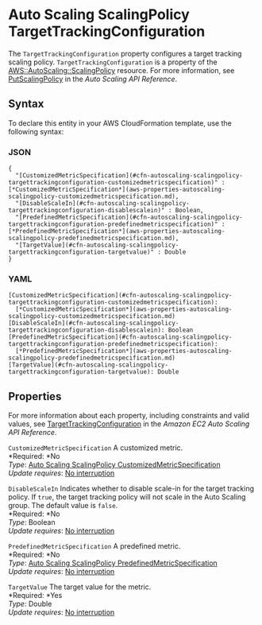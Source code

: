 # Auto Scaling ScalingPolicy TargetTrackingConfiguration<a name="aws-properties-autoscaling-scalingpolicy-targettrackingconfiguration"></a>

The `TargetTrackingConfiguration` property configures a target tracking scaling policy\. `TargetTrackingConfiguration` is a property of the [AWS::AutoScaling::ScalingPolicy](aws-properties-as-policy.md) resource\. For more information, see [PutScalingPolicy](http://docs.aws.amazon.com/AutoScaling/latest/APIReference/API_PutScalingPolicy.html) in the *Auto Scaling API Reference*\.

## Syntax<a name="aws-properties-autoscaling-scalingpolicy-targettrackingconfiguration-syntax"></a>

To declare this entity in your AWS CloudFormation template, use the following syntax:

### JSON<a name="aws-properties-autoscaling-scalingpolicy-targettrackingconfiguration-syntax.json"></a>

```
{
  "[CustomizedMetricSpecification](#cfn-autoscaling-scalingpolicy-targettrackingconfiguration-customizedmetricspecification)" : [*CustomizedMetricSpecification*](aws-properties-autoscaling-scalingpolicy-customizedmetricspecification.md),
  "[DisableScaleIn](#cfn-autoscaling-scalingpolicy-targettrackingconfiguration-disablescalein)" : Boolean,
  "[PredefinedMetricSpecification](#cfn-autoscaling-scalingpolicy-targettrackingconfiguration-predefinedmetricspecification)" : [*PredefinedMetricSpecification*](aws-properties-autoscaling-scalingpolicy-predefinedmetricspecification.md),
  "[TargetValue](#cfn-autoscaling-scalingpolicy-targettrackingconfiguration-targetvalue)" : Double
}
```

### YAML<a name="aws-properties-autoscaling-scalingpolicy-targettrackingconfiguration-syntax.yaml"></a>

```
[CustomizedMetricSpecification](#cfn-autoscaling-scalingpolicy-targettrackingconfiguration-customizedmetricspecification):
  [*CustomizedMetricSpecification*](aws-properties-autoscaling-scalingpolicy-customizedmetricspecification.md)
[DisableScaleIn](#cfn-autoscaling-scalingpolicy-targettrackingconfiguration-disablescalein): Boolean
[PredefinedMetricSpecification](#cfn-autoscaling-scalingpolicy-targettrackingconfiguration-predefinedmetricspecification):
  [*PredefinedMetricSpecification*](aws-properties-autoscaling-scalingpolicy-predefinedmetricspecification.md)
[TargetValue](#cfn-autoscaling-scalingpolicy-targettrackingconfiguration-targetvalue): Double
```

## Properties<a name="aws-properties-autoscaling-scalingpolicy-targettrackingconfiguration-properties"></a>

For more information about each property, including constraints and valid values, see [TargetTrackingConfiguration](http://docs.aws.amazon.com/AutoScaling/latest/APIReference/API_ScalingPolicy.html) in the *Amazon EC2 Auto Scaling API Reference*\.

`CustomizedMetricSpecification`  <a name="cfn-autoscaling-scalingpolicy-targettrackingconfiguration-customizedmetricspecification"></a>
A customized metric\.  
*Required: *No  
*Type*: [Auto Scaling ScalingPolicy CustomizedMetricSpecification](aws-properties-autoscaling-scalingpolicy-customizedmetricspecification.md)  
*Update requires*: [No interruption](using-cfn-updating-stacks-update-behaviors.md#update-no-interrupt)

`DisableScaleIn`  <a name="cfn-autoscaling-scalingpolicy-targettrackingconfiguration-disablescalein"></a>
Indicates whether to disable scale\-in for the target tracking policy\. If `true`, the target tracking policy will not scale in the Auto Scaling group\. The default value is `false`\.  
*Required: *No  
*Type*: Boolean  
*Update requires*: [No interruption](using-cfn-updating-stacks-update-behaviors.md#update-no-interrupt)

`PredefinedMetricSpecification`  <a name="cfn-autoscaling-scalingpolicy-targettrackingconfiguration-predefinedmetricspecification"></a>
A predefined metric\.  
*Required: *No  
*Type*: [Auto Scaling ScalingPolicy PredefinedMetricSpecification](aws-properties-autoscaling-scalingpolicy-predefinedmetricspecification.md)  
*Update requires*: [No interruption](using-cfn-updating-stacks-update-behaviors.md#update-no-interrupt)

`TargetValue`  <a name="cfn-autoscaling-scalingpolicy-targettrackingconfiguration-targetvalue"></a>
The target value for the metric\.  
*Required: *Yes  
*Type*: Double  
*Update requires*: [No interruption](using-cfn-updating-stacks-update-behaviors.md#update-no-interrupt)